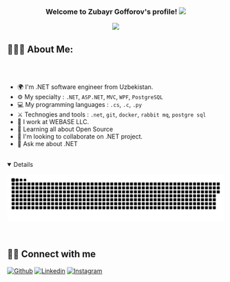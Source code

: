 <h3 align="center">
    Welcome to Zubayr Gofforov's profile!
    <img src="https://media.giphy.com/media/hvRJCLFzcasrR4ia7z/giphy.gif" width="28">
</h3>

<p align="center">
    <a href="https://github.com/ZubayrGofforov/readme-typing-svg">
        <img
                src="https://readme-typing-svg.herokuapp.com/?lines=DotNet%20Developer;Always%20learning%20new%20things&center=true&width=380&height=45"></a>
</p>

## 👨🏻‍💻 About Me:

<br/>
<br/>

- 🌍 I'm .NET software engineer from Uzbekistan.
- ⚙️ My specialty : `.NET`, `ASP.NET`, `MVC`, `WPF`, `PostgreSQL`
- 💻 My programming languages : `.cs`, `.c`, `.py`
- ⚔️ Technogies and tools : `.net`, `git`, `docker`, `rabbit mq`, `postgre sql`
- 🔭 I work at WEBASE LLC.
- 🌱 Learning all about Open Source
- 👯 I'm looking to collaborate on .NET project.
- 💬 Ask me about .NET

<br/>

<details open="">
  <p align="center">
   <a href="https://github.com/ZubayrGofforov/ZubayrGofforov">
       <img alt="Snake animation" src="https://github.com/mikyll/mikyll/blob/output/github-contribution-grid-snake.svg"/></a>
  </p>
    
 <br/>


## 🙋‍♂️ Connect with me

<p>
    <a href="https://github.com/ZubayrGofforov">
        <img alt="Github"
             src="https://img.shields.io/badge/GitHub-100000?style=flat&logo=github&logoColor=white"></a>
    <a href="https://www.linkedin.com/in/zubayr-gofforov-6131ba236/">
        <img alt="Linkedin"
             src="https://img.shields.io/badge/LinkedIn-0077B5?style=flat&logo=linkedin&logoColor=white"></a>
    <a href="https://www.instagram.com/zubayrgofforov/">
        <img alt="Instagram"
             src="https://img.shields.io/badge/Instagram-6882045?style=flat&logo=instagram&logoColor=white"></a>
</p>
